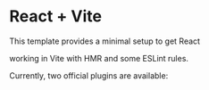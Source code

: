 # React + Vite

This template provides a minimal setup to get React 

working in Vite with HMR and some ESLint rules.

Currently, two official plugins are available:




